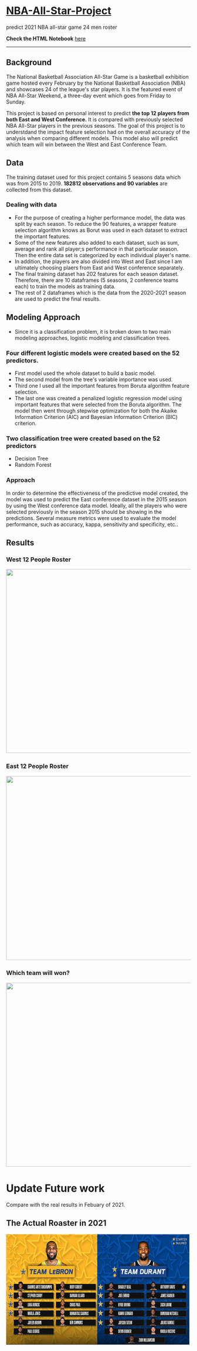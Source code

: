 # [NBA-All-Star-Project](https://haixiaolu.github.io/NBA-All-Star-Project/)
predict 2021 NBA all-star game 24 men roster

**Check the HTML Notebook** [here](https://haixiaolu.github.io/NBA-All-Star-Project/)

---

  ## Background

  The National Basketball Association All-Star Game is a basketball exhibition game hosted every February by the National Basketball Association (NBA) and showcases 24 of the league's star players. It is the featured event of NBA All-Star Weekend, a three-day event which goes from Friday to Sunday.  

  This project is based on personal interest to predict **the top 12 players from both East and West Conference.** It is compared with previously selected NBA All-Star players in the previous seasons. The goal of this project is to understdand the impact feature selection had on the overall accuracy of the analysis when comparing different models. This model also will predict which team will win between the West and East Conference Team.


  ## Data

  The training dataset used for this project contains 5 seasons data which was from 2015 to 2019. **182812 observations and 90 variables** are collected from this dataset. 


  ### Dealing with data

  - For the purpose of creating a higher performance model, the data was split by each season. To reduce the 90 features, a wrapper feature selection algorithm knows as Borut was used in each dataset to extract the important features. 
  - Some of the new features also added to each dataset, such as sum, average and rank all player;s performance in that particular season. Then the entire data set is categorized by each individual player's name. 
  - In addition, the players are also divided into West and East since I am ultimately choosing plaers from East and West conference separately. 
  - The final training dataset has 202 features for each season dataset. Therefore, there are 10 dataframes (5 seasons, 2 conference teams each) to train the models as training data. 
  - The rest of 2 dataframes which is the data from the 2020-2021 season are used to predict the final results. 


  ##  Modeling Approach

  - Since it is a classification problem, it is broken down to two main modeling approaches, logistic modeling and classification trees. 

  ###  Four different logistic models were created based on the 52 predictors. 

  - First model used the whole dataset to build a basic model.
  - The second model from the tree's variable importance was used. 
  - Third one I used all the important features from Boruta algorithm feature selection. 
  - The last one was created a penalized logistic regression model using important features that were selected from the Boruta algorithm. The model then     went through stepwise optimization for both the Akaike Information Criterion (AIC) and Bayesian Information Criterion (BIC) criterion.   

  ### Two classification tree were created based on the 52 predictors

  - Decision Tree
  - Random Forest 

  ### Approach
  In order to determine the effectiveness of the predictive model created, the model was used to predict the East conference dataset in the 2015 season by using the West conference data model.  Ideally, all the players who were selected previously in the season 2015 should be showing in the predictions.  Several measure metrics were used to evaluate the model performance, such as accuracy, kappa, sensitivity and specificity, etc.. 




  ## Results

  ### West 12 People Roster
  <img src = "https://github.com/haixiaolu/NBA-all-star/blob/main/images/screenshot.png" width = "800" height = "500">
  
  
  ### East 12 People Roster
  
  <img src = "https://github.com/haixiaolu/NBA-all-star/blob/main/images/nba1.png" width = "800" height = "500" >
  
  
  ### Which team will won?
  <img src = "https://github.com/haixiaolu/NBA-all-star/blob/main/images/nba.png" width = "800" height = "500"> 


# Update Future work
Compare with the real results in Febuary of 2021. 

## The Actual Roaster in 2021

<img src = "https://github.com/haixiaolu/Lu_Portfolio/blob/main/images/NBA.png" width="500" height="300">


